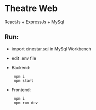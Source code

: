 # Theatre Web
ReactJs + ExpressJs + MySql
## Run:
- import cinestar.sql in MySql Workbench

- edit .env file
- Backend:

       npm i
       npm start
- Frontend:

       npm i
       npm run dev
